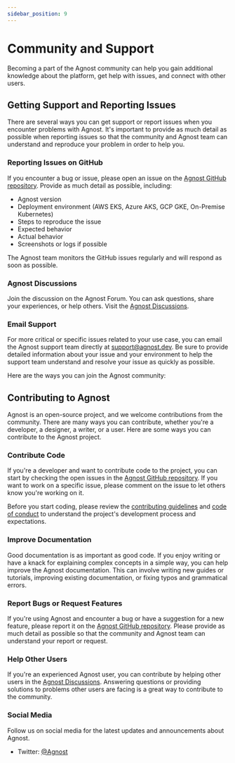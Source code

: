 ```yaml
---
sidebar_position: 9
---
```


# Community and Support

Becoming a part of the Agnost community can help you gain additional knowledge
about the platform, get help with issues, and connect with other users.

## Getting Support and Reporting Issues

There are several ways you can get support or report issues when you encounter
problems with Agnost. It's important to provide as much detail as possible when
reporting issues so that the community and Agnost team can understand and
reproduce your problem in order to help you.

### Reporting Issues on GitHub

If you encounter a bug or issue, please open an issue on the
[Agnost GitHub repository](https://github.com/cloud-agnost/agnost-community).
Provide as much detail as possible, including:

- Agnost version
- Deployment environment (AWS EKS, Azure AKS, GCP GKE, On-Premise Kubernetes)
- Steps to reproduce the issue
- Expected behavior
- Actual behavior
- Screenshots or logs if possible

The Agnost team monitors the GitHub issues regularly and will respond as soon as
possible.

### Agnost Discussions

Join the discussion on the Agnost Forum. You can ask questions, share your
experiences, or help others. Visit the
[Agnost Discussions](https://github.com/orgs/cloud-agnost/discussions).

### Email Support

For more critical or specific issues related to your use case, you can email the
Agnost support team directly at support@agnost.dev. Be sure to provide detailed
information about your issue and your environment to help the support team
understand and resolve your issue as quickly as possible.

Here are the ways you can join the Agnost community:

## Contributing to Agnost

Agnost is an open-source project, and we welcome contributions from the
community. There are many ways you can contribute, whether you're a developer, a
designer, a writer, or a user. Here are some ways you can contribute to the
Agnost project.

### Contribute Code

If you're a developer and want to contribute code to the project, you can start
by checking the open issues in the
[Agnost GitHub repository](https://github.com/cloud-agnost). If you want to work
on a specific issue, please comment on the issue to let others know you're
working on it.

Before you start coding, please review the
[contributing guidelines](https://github.com/cloud-agnost/agnost-community/CONTRIBUTING.md)
and
[code of conduct](https://github.com/cloud-agnost/agnost-community/CODE_OF_CONDUCT.md)
to understand the project's development process and expectations.

### Improve Documentation

Good documentation is as important as good code. If you enjoy writing or have a
knack for explaining complex concepts in a simple way, you can help improve the
Agnost documentation. This can involve writing new guides or tutorials,
improving existing documentation, or fixing typos and grammatical errors.

### Report Bugs or Request Features

If you're using Agnost and encounter a bug or have a suggestion for a new
feature, please report it on the
[Agnost GitHub repository](https://github.com/cloud-agnost). Please provide as
much detail as possible so that the community and Agnost team can understand
your report or request.

### Help Other Users

If you're an experienced Agnost user, you can contribute by helping other users
in the [Agnost Discussions](https://github.com/orgs/cloud-agnost/discussions).
Answering questions or providing solutions to problems other users are facing is
a great way to contribute to the community.

### Social Media

Follow us on social media for the latest updates and announcements about Agnost.

- Twitter: [@Agnost](https://twitter.com/AgnostDev)
